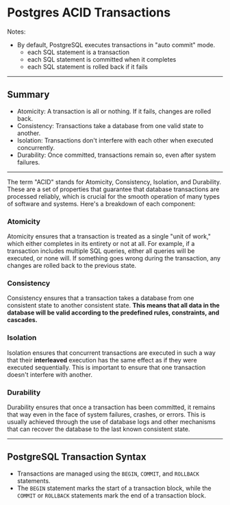 
# Postgres ACID Transactions

Notes:

- By default, PostgreSQL executes transactions in "auto commit" mode.
  - each SQL statement is a transaction
  - each SQL statement is committed when it completes 
  - each SQL statement is rolled back if it fails

----------------
## Summary
- Atomicity: A transaction is all or nothing. If it fails, changes are rolled back.
- Consistency: Transactions take a database from one valid state to another.
- Isolation: Transactions don't interfere with each other when executed concurrently.
- Durability: Once committed, transactions remain so, even after system failures.
----------------

The term "ACID" stands for Atomicity, Consistency, Isolation, and Durability. These are a set of properties that guarantee that database transactions are processed reliably, which is crucial for the smooth operation of many types of software and systems. Here's a breakdown of each component:

### Atomicity
Atomicity ensures that a transaction is treated as a single "unit of work," which either completes in its entirety or not at all. For example, if a transaction includes multiple SQL queries, either all queries will be executed, or none will. If something goes wrong during the transaction, any changes are rolled back to the previous state.

### Consistency
Consistency ensures that a transaction takes a database from one consistent state to another consistent state. **This means that all data in the database will be valid according to the predefined rules, constraints, and cascades.**

### Isolation
Isolation ensures that concurrent transactions are executed in such a way that their **interleaved** execution has the same effect as if they were executed sequentially. This is important to ensure that one transaction doesn't interfere with another.

### Durability
Durability ensures that once a transaction has been committed, it remains that way even in the face of system failures, crashes, or errors. This is usually achieved through the use of database logs and other mechanisms that can recover the database to the last known consistent state.

----------------

## PostgreSQL Transaction Syntax

- Transactions are managed using the `BEGIN`, `COMMIT`, and `ROLLBACK` statements. 
- The `BEGIN` statement marks the start of a transaction block, while the `COMMIT` or `ROLLBACK` statements mark the end of a transaction block.






